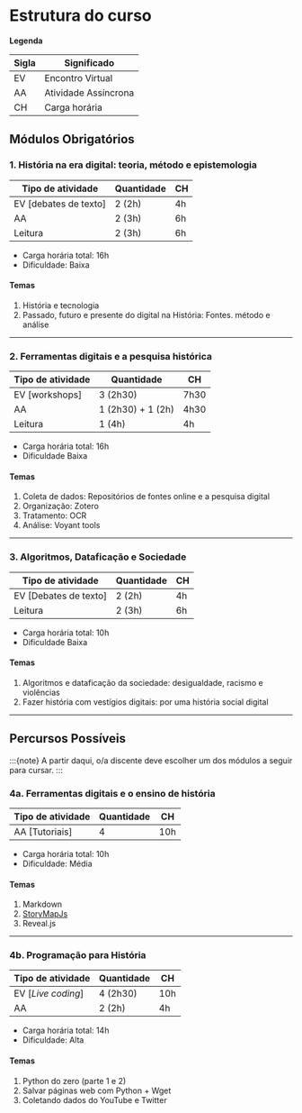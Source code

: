 # Estrutura do curso

**Legenda**

| Sigla | Significado          |
| ----- | -------------------- |
| EV    | Encontro Virtual     |
| AA    | Atividade Assíncrona |
| CH    | Carga horária        |

## Módulos Obrigatórios

### 1. História na era digital: teoria, método e epistemologia

| Tipo de atividade     | Quantidade | CH   |
| --------------------- | ---------- | ---- |
| EV [debates de texto] | 2 (2h)     | 4h   |
| AA                    | 2 (3h)     | 6h   |
| Leitura               | 2 (3h)     | 6h   |

* Carga horária total: 16h
* Dificuldade: Baixa

#### Temas

1. História e tecnologia
2. Passado, futuro e presente do digital na História: Fontes. método e análise

---

### 2. Ferramentas digitais e a pesquisa histórica

| Tipo de atividade | Quantidade        | CH   |
| ----------------- | ----------------- | ---- |
| EV [workshops]    | 3 (2h30)          | 7h30 |
| AA                | 1 (2h30) + 1 (2h) | 4h30 |
| Leitura           | 1 (4h)            | 4h   |

* Carga horária total: 16h
* Dificuldade Baixa

#### Temas

1. Coleta de dados: Repositórios de fontes online e a pesquisa digital
2. Organização: Zotero
3. Tratamento: OCR
4. Análise: Voyant tools

---

### 3. Algoritmos, Dataficação e Sociedade

| Tipo de atividade     | Quantidade | CH   |
| --------------------- | ---------- | ---- |
| EV [Debates de texto] | 2 (2h)     | 4h   |
| Leitura               | 2 (3h)     | 6h   |

* Carga horária total: 10h
* Dificuldade Baixa

#### Temas

1. Algoritmos e dataficação da sociedade: desigualdade, racismo e violências
2. Fazer história com vestígios digitais: por uma história social digital

---

## Percursos Possíveis

:::{note}
A partir daqui, o/a discente deve escolher um dos módulos a seguir para cursar.
:::

### 4a. Ferramentas digitais e o ensino de história

| Tipo de atividade | Quantidade | CH   |
| ----------------- | ---------- | ---- |
| AA [Tutoriais]    | 4          | 10h  |

* Carga horária total: 10h
* Dificuldade: Média

#### Temas

1. Markdown
2. [StoryMapJs](https://storymap.knightlab.com/)
3. Reveal.js

---

### 4b. Programação para História

| Tipo de atividade  | Quantidade | CH   |
| ------------------ | ---------- | ---- |
| EV [*Live coding*] | 4 (2h30)   | 10h  |
| AA                 | 2 (2h)     | 4h   |

* Carga horária total: 14h
* Dificuldade: Alta

#### Temas

1. Python do zero (parte 1 e 2)
2. Salvar páginas web com Python + Wget
3. Coletando dados do YouTube e Twitter